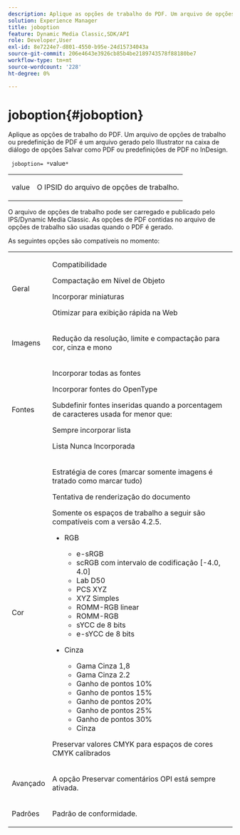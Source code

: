 ```yaml
---
description: Aplique as opções de trabalho do PDF. Um arquivo de opções de trabalho ou predefinição de PDF é um arquivo gerado pelo Illustrator na caixa de diálogo de opções Salvar como PDF ou predefinições de PDF no InDesign.
solution: Experience Manager
title: joboption
feature: Dynamic Media Classic,SDK/API
role: Developer,User
exl-id: 8e7224e7-d801-4550-b95e-24d15734043a
source-git-commit: 206e4643e3926cb85b4be2189743578f88180be7
workflow-type: tm+mt
source-wordcount: '228'
ht-degree: 0%

---
```


# joboption{#joboption}

Aplique as opções de trabalho do PDF. Um arquivo de opções de trabalho ou predefinição de PDF é um arquivo gerado pelo Illustrator na caixa de diálogo de opções Salvar como PDF ou predefinições de PDF no InDesign.

` joboption= *`value`*`

<table id="simpletable_BA7B58BE0B0740298D45DDEBE7832D93"> 
 <tr class="strow"> 
  <td class="stentry"> <p><span class="codeph"> <span class="varname"> value</span></span> </p> </td> 
  <td class="stentry"> <p>O IPSID do arquivo de opções de trabalho. </p></td> 
 </tr> 
</table>

O arquivo de opções de trabalho pode ser carregado e publicado pelo IPS/Dynamic Media Classic. As opções de PDF contidas no arquivo de opções de trabalho são usadas quando o PDF é gerado.

As seguintes opções são compatíveis no momento:

<table id="simpletable_7E0AE8A06AE54A02AF0107FBEDF73D61"> 
 <tr class="strow"> 
  <td class="stentry"> <p>Geral </p></td> 
  <td class="stentry"> <p> Compatibilidade </p> <p> Compactação em Nível de Objeto </p> <p> Incorporar miniaturas </p> <p> Otimizar para exibição rápida na Web </p> </td> 
 </tr> 
 <tr class="strow"> 
  <td class="stentry"> <p>Imagens </p></td> 
  <td class="stentry"> <p> Redução da resolução, limite e compactação para cor, cinza e mono </p> </td> 
 </tr> 
 <tr class="strow"> 
  <td class="stentry"> <p>Fontes </p></td> 
  <td class="stentry"> <p> Incorporar todas as fontes </p> <p> Incorporar fontes do OpenType </p> <p> Subdefinir fontes inseridas quando a porcentagem de caracteres usada for menor que: </p> <p> Sempre incorporar lista </p> <p> Lista Nunca Incorporada </p> </td> 
 </tr> 
 <tr class="strow"> 
  <td class="stentry"> <p>Cor </p></td> 
  <td class="stentry"> <p> Estratégia de cores (marcar somente imagens é tratado como marcar tudo) </p> <p> Tentativa de renderização do documento </p> <p> Somente os espaços de trabalho a seguir são compatíveis com a versão 4.2.5. </p> <p> 
    <ul id="ul_3F3EFDFB6A3340978AE31DEDF0FDA2C8"> 
     <li id="li_17A9FA99D6CA4C5182E383A85F0E3C90"> RGB <p> 
       <ul id="ul_1DD0C264DA1248319E751ADD18140C6D"> 
        <li id="li_B91B4D0C1D80442EB8690933AFA1F093"> e-sRGB </li> 
        <li id="li_D7F8C500DF5E4CBC8FFA4FEFB8E4E036"> scRGB com intervalo de codificação [-4.0, 4.0] </li> 
        <li id="li_942CD69732984E16A71C2F75EC5B5245"> Lab D50 </li> 
        <li id="li_7063B9E98D1E4946AC8F0EF7BC988806"> PCS XYZ </li> 
        <li id="li_5809447576B147B68630C4B7EC2E7870"> XYZ Simples </li> 
        <li id="li_3B5DA42A04124A6BAA12343AFC19F620">ROMM-RGB linear </li> 
        <li id="li_DEC3028FA9C34176B761D12B7179B44F">ROMM-RGB </li> 
        <li id="li_3E7E7C4A680C4E3EADE0A26048ECF1F4"> sYCC de 8 bits </li> 
        <li id="li_16A615C9A74D443AB3C63B3FE3AB5443"> e-sYCC de 8 bits </li> 
       </ul> </p> </li> 
     <li id="li_AFA6D4D8C0624AA495E2EB2F0F0C7F7B">Cinza <p> 
       <ul id="ul_945389DD426F44C09EB9C7F23933CB77"> 
        <li id="li_DB0AE3DFFC184480BB91666FF1BB4776">Gama Cinza 1,8 </li> 
        <li id="li_755C556ED94740D1BD30EBE67018E074">Gama Cinza 2.2 </li> 
        <li id="li_67437440AFB54B7686333A55233AA87F">Ganho de pontos 10% </li> 
        <li id="li_0D6CA6004EC84048B5F2198406F4F343">Ganho de pontos 15% </li> 
        <li id="li_1AFD11C23AB147978559D8F00BFB3142">Ganho de pontos 20% </li> 
        <li id="li_6CD5ACEF6B0B49E8BACA8264FE0E9C44"> Ganho de pontos 25% </li> 
        <li id="li_AB5F1FA7111041BD82353E02A284A546">Ganho de pontos 30% </li> 
        <li id="li_7433278AE8054AD28BD38A0A6E4EF7EF"> Cinza </li> 
       </ul> </p> </li> 
    </ul> </p> <p> Preservar valores CMYK para espaços de cores CMYK calibrados </p> </td> 
 </tr> 
 <tr class="strow"> 
  <td class="stentry"> <p>Avançado </p></td> 
  <td class="stentry"> <p>A opção Preservar comentários OPI está sempre ativada. </p></td> 
 </tr> 
 <tr class="strow"> 
  <td class="stentry"> <p>Padrões </p></td> 
  <td class="stentry"> <p>Padrão de conformidade. </p></td> 
 </tr> 
</table>
